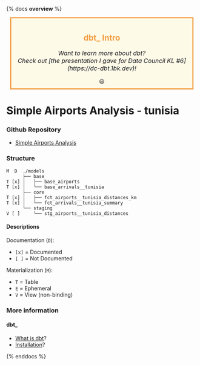 {% docs __overview__ %}

<div style="position: center; background: #FEFAE8; border: 3px solid #F29D41; margin: 10px; padding: 10px; text-align: center">
    <h2 style="color: #F29D41"> dbt_ Intro</h2>
    <p style="font-size: 16px; font-style: italic;">Want to learn more about dbt?<br>
    Check out [the presentation I gave for Data Council KL #6](https://dc-dbt.1bk.dev)!</p> &#128515;
</div>

# Simple Airports Analysis - tunisia

### Github Repository
- [Simple Airports Analysis]

### Structure
```
M  D  ./models
      ├── base
T [x] │   ├── base_airports
T [x] │   └── base_arrivals__tunisia
      ├── core
T [x] │   ├── fct_airports__tunisia_distances_km
T [x] │   └── fct_arrivals__tunisia_summary
      └── staging
V [ ]     └── stg_airports__tunisia_distances
```
#### Descriptions
Documentation (`D`):
- `[x]` = Documented
- `[ ]` = Not Documented

Materialization (`M`):
- `T` = Table
- `E` = Ephemeral
- `V` = View (non-binding)


### More information

#### dbt_
- [What is dbt]?
- [Installation]?

[Simple Airports Analysis]:<https://github.com/1bk/simple-airports-analysis/>
[What is dbt]:<https://docs.getdbt.com/docs/overview>
[Installation]:<https://docs.getdbt.com/docs/installation>

{% enddocs %}
